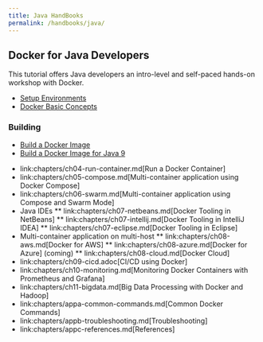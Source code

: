 ```yaml
---
title: Java HandBooks
permalink: /handbooks/java/
---
```



## Docker for Java Developers

This tutorial offers Java developers an intro-level and self-paced hands-on workshop with Docker.

- [Setup Environments](chapters/chap01/setup.md)
- [Docker Basic Concepts](chapters/chap02/basic-concepts.md)

###  Building

- [Build a Docker Image](chapters/chap03/build-image.md)
- [Build a Docker Image for Java 9](chapters/chap04/build-image-java-9.md)

* link:chapters/ch04-run-container.md[Run a Docker Container]
* link:chapters/ch05-compose.md[Multi-container application using Docker Compose]
* link:chapters/ch06-swarm.md[Multi-container application using Compose and Swarm Mode]
* Java IDEs
** link:chapters/ch07-netbeans.md[Docker Tooling in NetBeans]
** link:chapters/ch07-intellij.md[Docker Tooling in IntelliJ IDEA]
** link:chapters/ch07-eclipse.md[Docker Tooling in Eclipse]
* Multi-container application on multi-host
** link:chapters/ch08-aws.md[Docker for AWS]
** link:chapters/ch08-azure.md[Docker for Azure] (coming)
** link:chapters/ch08-cloud.md[Docker Cloud]
* link:chapters/ch09-cicd.adoc[CI/CD using Docker]
* link:chapters/ch10-monitoring.md[Monitoring Docker Containers with Prometheus and Grafana]
* link:chapters/ch11-bigdata.md[Big Data Processing with Docker and Hadoop]
* link:chapters/appa-common-commands.md[Common Docker Commands]
* link:chapters/appb-troubleshooting.md[Troubleshooting]
* link:chapters/appc-references.md[References]
